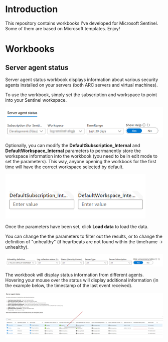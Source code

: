 # Introduction
This repository contains workbooks I've developed for Microsoft Sentinel. Some of them are based on Microsoft templates. Enjoy!

# Workbooks

## Server agent status
Server agent status workbook displays information about various security agents installed on your servers (both ARC servers and virtual machines).

To use the workbook, simply set the subscription and workspace to point into your Sentinel workspace.

![Workspace parameters](/Images/WorkspaceParameters.png)

Optionally, you can modify the **DefaultSubscription_Internal** and **DefaultWorkspace_Internal** parameters to permanently store the workspace information into the workbook (you need to be in edit mode to set the parameters). This way, anyone opening the workbook for the first time will have the correct workspace selected by default. 

![Workspace default parameters](/Images/WorkspaceDefaultParameters.png)

Once the parameters have been set, click **Load data** to load the data. 

You can change the the parameters to filter out the results, or to change the definition of "unhealthy" (if heartbeats are not found within the timeframe -> unhealthy). 

![Server agent status](/Images/ServerParameters.png)

The workbook will display status information from different agents. Hovering your mouse over the status will display additional information (in the example below, the timestamp of the last event received).

![Server agent status](/Images/ServerAgentStatus.png)


